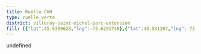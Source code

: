```yaml
---
title: Ruelle CWH
type: ruelle_verte
district: villeray-saint-michel-parc-extension
fill: [{"lat":45.5309628,"lng":-73.6291748},{"lat":45.531207,"lng":-73.62903},{"lat":45.5318158,"lng":-73.631224},{"lat":45.5315753,"lng":-73.6313796}]
---
```


undefined